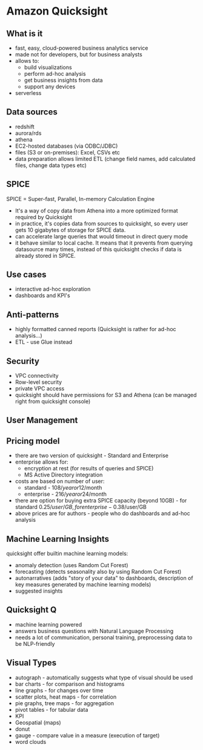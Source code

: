 # Amazon Quicksight

## What is it
* fast, easy, cloud-powered business analytics service
* made not for developers, but for business analysts
* allows to:
  * build visualizations
  * perform ad-hoc analysis
  * get business insights from data
  * support any devices
* serverless

## Data sources
* redshift
* aurora/rds
* athena
* EC2-hosted databases (via ODBC/JDBC)
* files (S3 or on-premises): Excel, CSVs etc
* data preparation allows limited ETL (change field names, add calculated files, change data types etc)

## SPICE
SPICE = Super-fast, Parallel, In-memory Calculation Engine

* It's a way of copy data from Athena into a more optimized format required by Quicksight
* in practice, it's copies data from sources to quicksight, so every user gets 10 gigabytes of storage for SPICE data.
* can accelerate large queries that would timeout in direct query mode
* it behave similar to local cache. It means that it prevents from querying datasource many times, instead of this quicksight checks if data is already stored in SPICE.  

## Use cases
* interactive ad-hoc exploration
* dashboards and KPI's

## Anti-patterns
* highly formatted canned reports (Quicksight is rather for ad-hoc analysis...)
* ETL - use Glue instead

## Security
* VPC connectivity
* Row-level security
* private VPC access
* quicksight should have permissions for S3 and Athena (can be managed right from quicksight console)

## User Management

## Pricing model
* there are two version of quicksight - Standard and Enterprise
* enterprise allows for:
  * encryption at rest (for results of queries and SPICE)
  * MS Active Directory integration
* costs are based on number of user:
  * standard - 108$/year or 12$/month
  * enterprise - 216$/year or 24$/month
* there are option for buying extra SPICE capacity (beyond 10GB) - for standard 0.25$/user/GB, for enterprise - 0.38$/user/GB
* above prices are for authors - people who do dashboards and ad-hoc analysis

## Machine Learning Insights
quicksight offer builtin machine learning models:
* anomaly detection (uses Random Cut Forest)
* forecasting (detects seasonality also by using Random Cut Forest)
* autonarratives (adds "story of your data" to dashboards, description of key measures generated by machine learning models)
* suggested insights

## Quicksight Q
* machine learning powered
* answers business questions with Natural Language Processing
* needs a lot of communication, personal training, preprocessing data to be NLP-friendly

## Visual Types
* autograph - automatically suggests what type of visual should be used
* bar charts - for comparison and histograms
* line graphs - for changes over time
* scatter plots, heat maps - for correlation
* pie graphs, tree maps - for aggregation
* pivot tables - for tabular data
* KPI
* Geospatial (maps)
* donut
* gauge - compare value in a measure (execution of target)
* word clouds